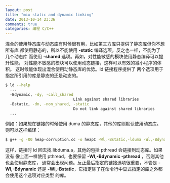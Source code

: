 ```yaml
---
layout: post
title: "mix static and dynamic linking"
date: 2013-10-14 23:36
comments: true
categories: 编程 C/C++
---
```


混合的使用静态库与动态库有时候很有用，比如第三方库只提供了静态库但你不想所有库
都使用静态的，所以不能使用 **-static** 编译选项。反之也一样，不能为了几个动态库
而使用 **-shared** 选项。再如，对性能敏感的模块使用静态编译可以提升性能，
对性能不敏感的模块可以使用动态链接，这样可以有效的减小程序的体积。
这时候能体现出混合使用动静态库的优势。ld 链接程序提供了
两个选项用于指定所引用的库是静态的还是动态的。

```bash
$ ld --help
  ...
  -Bdynamic, -dy, -call_shared
                              Link against shared libraries
  -Bstatic, -dn, -non_shared, -static
                              Do not link against shared libraries
  ...
```


例如：如果想在链接的时候使用  duma 的静态库，其他的库则默认使用动态库。
则可以这样编译：

```bash
$ g++ -g -O0 heap-corruption.cc -o heapC -Wl,-Bstatic,-lduma -Wl,-Bdynamic -pthread
```

这样，链接时 ld 回去找 libduma.a，其他的包括 pthread 会链接到动态库。如果没有
像上面一样使用 pthread，也要保留 **-Wl,-Bdynamic -pthread** ，否则其他也会使用静态库，
通常会出现问题。反正最后指定的链接选项很重要，不管是 **-Wl,-Bdynamic** 还是
**-Wl,-Bstatic**，它指定除了在命令行中显式指定的库之外都会使用这个选项对应类型
的库。
